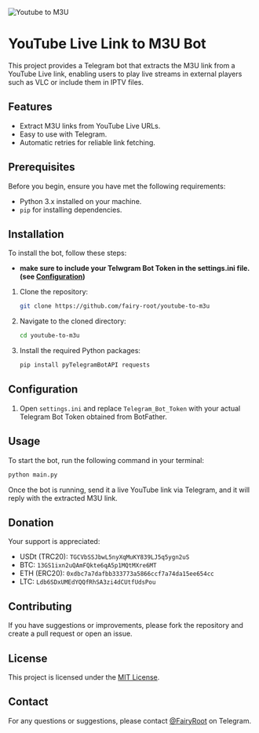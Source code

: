 ![Youtube to M3U](https://i.imgur.com/pCZ5vcS.jpg "YouTube to M3U")

# YouTube Live Link to M3U Bot

This project provides a Telegram bot that extracts the M3U link from a YouTube Live link, enabling users to play live streams in external players such as VLC or include them in IPTV files.

## Features

- Extract M3U links from YouTube Live URLs.
- Easy to use with Telegram.
- Automatic retries for reliable link fetching.

## Prerequisites

Before you begin, ensure you have met the following requirements:
- Python 3.x installed on your machine.
- `pip` for installing dependencies.

## Installation

To install the bot, follow these steps:

- **make sure to include your Telwgram Bot Token in the settings.ini file. (see [Configuration](#Configuration))**

1. Clone the repository:
   ```bash
   git clone https://github.com/fairy-root/youtube-to-m3u
   ```
2. Navigate to the cloned directory:
   ```bash
   cd youtube-to-m3u
   ```
3. Install the required Python packages:
   ```bash
   pip install pyTelegramBotAPI requests
   ```

## Configuration

1. Open `settings.ini` and replace `Telegram_Bot_Token` with your actual Telegram Bot Token obtained from BotFather.

## Usage

To start the bot, run the following command in your terminal:

```bash
python main.py
```

Once the bot is running, send it a live YouTube link via Telegram, and it will reply with the extracted M3U link.

## Donation

Your support is appreciated:

- USDt (TRC20): `TGCVbSSJbwL5nyXqMuKY839LJ5q5ygn2uS`
- BTC: `13GS1ixn2uQAmFQkte6qA5p1MQtMXre6MT`
- ETH (ERC20): `0xdbc7a7dafbb333773a5866ccf7a74da15ee654cc`
- LTC: `Ldb6SDxUMEdYQQfRhSA3zi4dCUtfUdsPou`


## Contributing

If you have suggestions or improvements, please fork the repository and create a pull request or open an issue.

## License

This project is licensed under the [MIT License](LICENSE).

## Contact

For any questions or suggestions, please contact [@FairyRoot](t.me/FairyRoot) on Telegram.
